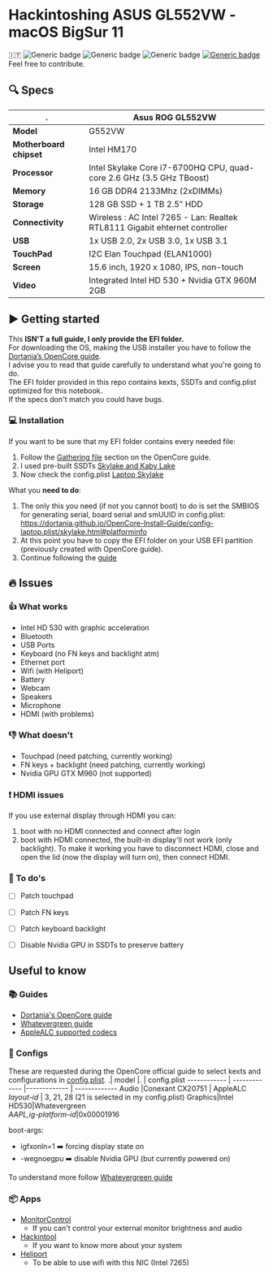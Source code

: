 
# Hackintoshing ASUS GL552VW - macOS BigSur 11
:it:
![Generic badge](https://img.shields.io/maintenance/yes/2021)
![Generic badge](https://img.shields.io/badge/currently_working-brightgreen.svg)
![Generic badge](https://img.shields.io/github/last-commit/robsarno/asusgl552vw-hackintosh)
[![Generic badge](https://img.shields.io/reddit/subreddit-subscribers/hackintosh?style=social)](https://www.reddit.com/r/hackintosh/)
<br>Feel free to contribute.


## :mag: Specs
.| Asus ROG GL552VW
------------ | -------------
**Model**| G552VW
**Motherboard chipset** | Intel HM170
**Processor** | Intel Skylake Core i7-6700HQ CPU, quad-core 2.6 GHz (3.5 GHz TBoost)
**Memory** |16 GB DDR4 2133Mhz (2xDIMMs)
**Storage** |128 GB SSD + 1 TB 2.5″ HDD
**Connectivity** |Wireless : AC Intel 7265 - Lan: Realtek RTL8111 Gigabit ehternet controller
**USB** | 1x USB 2.0, 2x USB 3.0, 1x USB 3.1
**TouchPad** | I2C Elan Touchpad (ELAN1000)
**Screen** |15.6 inch, 1920 x 1080, IPS, non-touch
**Video** |	Integrated Intel HD 530 + Nvidia GTX 960M 2GB

## :arrow_forward: Getting started
This **ISN'T a full guide, I only provide the EFI folder.** 
<br>For downloading the OS, making the USB installer you have to follow the [Dortania’s OpenCore guide](https://dortania.github.io/OpenCore-Install-Guide/).
<br>I advise you to read that guide carefully to understand what you're going to do. 
<br>The EFI folder provided in this repo contains kexts, SSDTs and config.plist optimized for this notebook.
<br>If the specs don't match you could have bugs.

### :computer: Installation
If you want to be sure that my EFI folder contains every needed file:
1. Follow the [Gathering file](https://dortania.github.io/OpenCore-Install-Guide/ktext.html) section on the OpenCore guide.
2. I used pre-built SSDTs [Skylake and Kaby Lake](https://dortania.github.io/Getting-Started-With-ACPI/ssdt-methods/ssdt-prebuilt.html#laptop-skylake-and-kaby-lake)
3. Now check the config.plist [Laptop Skylake](https://dortania.github.io/OpenCore-Install-Guide/config-laptop.plist/skylake.html)

What you **need to do**:
1. The only this you need (if not you cannot boot) to do is set the SMBIOS for generating serial, board serial and smUUID in config.plist: https://dortania.github.io/OpenCore-Install-Guide/config-laptop.plist/skylake.html#platforminfo
2. At this point you have to copy the EFI folder on your USB EFI partition (previously created with OpenCore guide).
3. Continue following the [guide](https://dortania.github.io/OpenCore-Install-Guide/config-laptop.plist/skylake.html#cleaning-up)

## :fire: Issues 
### :thumbsup: What works 
* Intel HD 530 with graphic acceleration
* Bluetooth
* USB Ports
* Keyboard (no FN keys and backlight atm)
* Ethernet port
* Wifi (with Heliport)
* Battery
* Webcam
* Speakers
* Microphone
* HDMI (with problems)

### :thumbsdown: What doesn't
* Touchpad (need patching, currently working)
* FN keys + backlight (need patching, currently working)
* Nvidia GPU GTX M960 (not supported)

### :exclamation: HDMI issues
If you use external display through HDMI you can:
1.  boot with no HDMI connected and connect after login
2.  boot with HDMI connected, the built-in display'll not work (only backlight). To make it working you have to disconnect HDMI, close and open the lid (now the display will turn on), then connect HDMI.

### :pushpin: To do's
- [ ] Patch touchpad
- [ ] Patch FN keys
- [ ] Patch keyboard backlight
- [ ] Disable Nvidia GPU in SSDTs to preserve battery


## Useful to know

### :books: Guides
* [Dortania's OpenCore guide](https://dortania.github.io/OpenCore-Install-Guide/)
* [Whatevergreen guide](https://github.com/acidanthera/WhateverGreen/blob/master/Manual/FAQ.IntelHD.en.md)
* [AppleALC supported codecs](https://github.com/acidanthera/applealc/wiki/supported-codecs)

### :wrench: Configs
These are requested during the OpenCore official guide to select kexts and configurations in [config.plist](https://dortania.github.io/OpenCore-Install-Guide/config-laptop.plist/skylake.html).
.| model |. | config.plist
------------ | ------------- |------------- |  -------------
Audio |Conexant CX20751 | AppleALC<br>*layout-id* | 3, 21, 28 (21 is selected in my config.plist)
Graphics|Intel HD530|Whatevergreen<br>*AAPL,ig-platform-id*|0x00001916

boot-args:
* igfxonln=1 :arrow_right: forcing display state on
* -wegnoegpu :arrow_right: disable Nvidia GPU (but currently powered on)

To understand more follow [Whatevergreen guide](https://github.com/acidanthera/WhateverGreen/blob/master/Manual/FAQ.IntelHD.en.md)

### :package: Apps
* [MonitorControl](https://github.com/MonitorControl/MonitorControl/blob/master/README.md)
	* If you can't control your external monitor brightness and audio
* [Hackintool](https://github.com/headkaze/Hackintool)
	* If you want to know more about your system
* [Heliport](https://github.com/OpenIntelWireless/HeliPort)
	* To be able to use wifi with this NIC (Intel 7265)